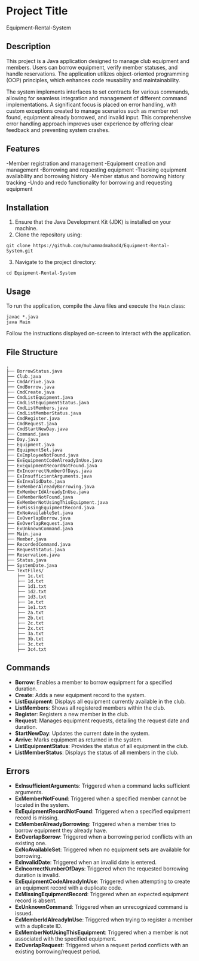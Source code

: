 # Project Title
Equipment-Rental-System

## Description
This project is a Java application designed to manage club equipment and members. Users can borrow equipment, verify member statuses, and handle reservations. The application utilizes object-oriented programming (OOP) principles, which enhances code reusability and maintainability.

The system implements interfaces to set contracts for various commands, allowing for seamless integration and management of different command implementations. A significant focus is placed on error handling, with custom exceptions created to manage scenarios such as member not found, equipment already borrowed, and invalid input. This comprehensive error handling approach improves user experience by offering clear feedback and preventing system crashes.

## Features
-Member registration and management
-Equipment creation and management
-Borrowing and requesting equipment
-Tracking equipment availability and borrowing history
-Member status and borrowing history tracking
-Undo and redo functionality for borrowing and requesting equipment

## Installation
1. Ensure that the Java Development Kit (JDK) is installed on your machine.
2. Clone the repository using:
```
git clone https://github.com/muhammadmahad4/Equipment-Rental-System.git
```
3. Navigate to the project directory:
```
cd Equipment-Rental-System
```

## Usage
To run the application, compile the Java files and execute the `Main` class:
```
javac *.java
java Main
```
Follow the instructions displayed on-screen to interact with the application.

## File Structure
```
.
├── BorrowStatus.java
├── Club.java
├── CmdArrive.java
├── CmdBorrow.java
├── CmdCreate.java
├── CmdListEquipment.java
├── CmdListEquipmentStatus.java
├── CmdListMembers.java
├── CmdListMemberStatus.java
├── CmdRegister.java
├── CmdRequest.java
├── CmdStartNewDay.java
├── Command.java
├── Day.java
├── Equipment.java
├── EquipmentSet.java
├── ExEmployeeNotFound.java
├── ExEquipmentCodeAlreadyInUse.java
├── ExEquipmentRecordNotFound.java
├── ExIncorrectNumberOfDays.java
├── ExInsufficientArguments.java
├── ExInvalidDate.java
├── ExMemberAlreadyBorrowing.java
├── ExMemberIdAlreadyInUse.java
├── ExMemberNotFound.java
├── ExMemberNotUsingThisEquipment.java
├── ExMissingEquipmentRecord.java
├── ExNoAvailableSet.java
├── ExOverlapBorrow.java
├── ExOverlapRequest.java
├── ExUnknownCommand.java
├── Main.java
├── Member.java
├── RecordedCommand.java
├── RequestStatus.java
├── Reservation.java
├── Status.java
├── SystemDate.java
└── TextFiles/
    ├── 1c.txt
    ├── 1d.txt
    ├── 1d1.txt
    ├── 1d2.txt
    ├── 1d3.txt
    ├── 1e.txt
    ├── 1e1.txt
    ├── 2a.txt
    ├── 2b.txt
    ├── 2c.txt
    ├── 2x.txt
    ├── 3a.txt
    ├── 3b.txt
    ├── 3c.txt
    ├── 3c4.txt
```

## Commands
- **Borrow**: Enables a member to borrow equipment for a specified duration.
- **Create**: Adds a new equipment record to the system.
- **ListEquipment**: Displays all equipment currently available in the club.
- **ListMembers**: Shows all registered members within the club.
- **Register**: Registers a new member in the club.
- **Request**: Manages equipment requests, detailing the request date and duration.
- **StartNewDay**: Updates the current date in the system.
- **Arrive**: Marks equipment as returned in the system.
- **ListEquipmentStatus**: Provides the status of all equipment in the club.
- **ListMemberStatus**: Displays the status of all members in the club.

## Errors
- **ExInsufficientArguments**: Triggered when a command lacks sufficient arguments.
- **ExMemberNotFound**: Triggered when a specified member cannot be located in the system.
- **ExEquipmentRecordNotFound**: Triggered when a specified equipment record is missing.
- **ExMemberAlreadyBorrowing**: Triggered when a member tries to borrow equipment they already have.
- **ExOverlapBorrow**: Triggered when a borrowing period conflicts with an existing one.
- **ExNoAvailableSet**: Triggered when no equipment sets are available for borrowing.
- **ExInvalidDate**: Triggered when an invalid date is entered.
- **ExIncorrectNumberOfDays**: Triggered when the requested borrowing duration is invalid.
- **ExEquipmentCodeAlreadyInUse**: Triggered when attempting to create an equipment record with a duplicate code.
- **ExMissingEquipmentRecord**: Triggered when an expected equipment record is absent.
- **ExUnknownCommand**: Triggered when an unrecognized command is issued.
- **ExMemberIdAlreadyInUse**: Triggered when trying to register a member with a duplicate ID.
- **ExMemberNotUsingThisEquipment**: Triggered when a member is not associated with the specified equipment.
- **ExOverlapRequest**: Triggered when a request period conflicts with an existing borrowing/request period.

